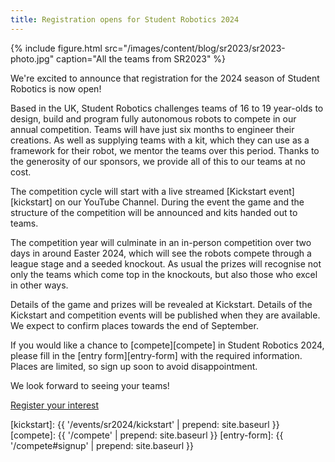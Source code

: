 ```yaml
---
title: Registration opens for Student Robotics 2024
---
```


{% include figure.html src="/images/content/blog/sr2023/sr2023-photo.jpg"
           caption="All the teams from SR2023" %}

We're excited to announce that registration for the 2024 season of Student
Robotics is now open!

Based in the UK, Student Robotics challenges teams of 16 to 19 year-olds to
design, build and program fully autonomous robots to compete in our annual
competition. Teams will have just six months to engineer their creations. As
well as supplying teams with a kit, which they can use as a framework for their
robot, we mentor the teams over this period. Thanks to the generosity of our
sponsors, we provide all of this to our teams at no cost.

The competition cycle will start with a live streamed
[Kickstart event][kickstart] on our YouTube Channel. During the event the game
and the structure of the competition will be announced and kits handed
out to teams.

The competition year will culminate in an in-person competition over two days in
around Easter 2024, which will see the robots compete through a league stage and
a seeded knockout. As usual the prizes will recognise not only the teams which
come top in the knockouts, but also those who excel in other ways.

Details of the game and prizes will be revealed at Kickstart. Details of the
Kickstart and competition events will be published when they are available.
We expect to confirm places towards the end of September.

If you would like a chance to [compete][compete] in Student Robotics 2024,
please fill in the [entry form][entry-form] with the required information.
Places are limited, so sign up soon to avoid disappointment.

We look forward to seeing your teams!

<div class="text-center">
<a class="button button-primary" href="{{site.baseurl}}/compete#signup">
Register your interest
</a>
</div>

[kickstart]: {{ '/events/sr2024/kickstart' | prepend: site.baseurl }}
[compete]: {{ '/compete' | prepend: site.baseurl }}
[entry-form]: {{ '/compete#signup' | prepend: site.baseurl }}
